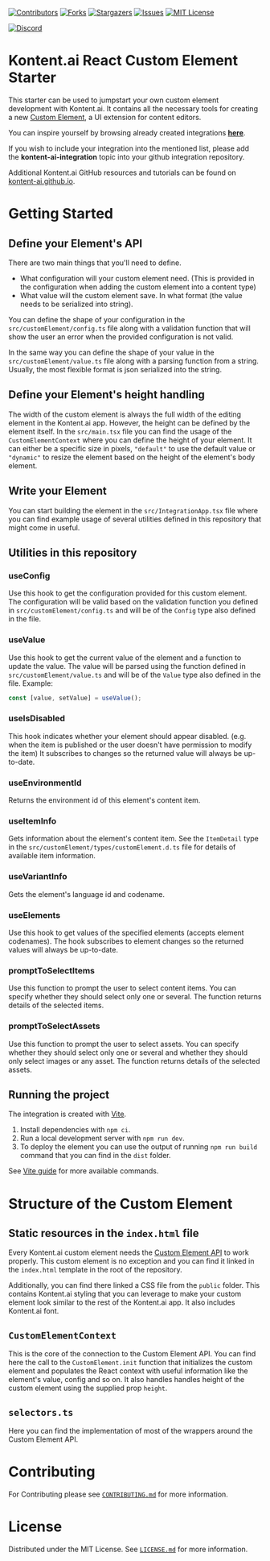 [![Contributors][contributors-shield]][contributors-url]
[![Forks][forks-shield]][forks-url]
[![Stargazers][stars-shield]][stars-url]
[![Issues][issues-shield]][issues-url]
[![MIT License][license-shield]][license-url]

[![Discord][discord-shield]][discord-url]


# Kontent.ai React Custom Element Starter

This starter can be used to jumpstart your own custom element development with Kontent.ai. It contains all the necessary tools for creating a new [Custom Element](https://kontent.ai/learn/tutorials/develop-apps/integrate/content-editing-extensions/), a UI extension for content editors. 

You can inspire yourself by browsing already created integrations [**here**](https://github.com/topics/kontent-ai-integration).

If you wish to include your integration into the mentioned list, please add the **kontent-ai-integration** topic into your github integration repository. 

Additional Kontent.ai GitHub resources and tutorials can be found on [kontent-ai.github.io](https://kontent-ai.github.io/).

# Getting Started

## Define your Element's API

There are two main things that you'll need to define.
* What configuration will your custom element need. (This is provided in the configuration when adding the custom element into a content type)
* What value will the custom element save. In what format (the value needs to be serialized into string).

You can define the shape of your configuration in the `src/customElement/config.ts` file along with a validation function that will show the user an error when the provided configuration is not valid.

In the same way you can define the shape of your value in the `src/customElement/value.ts` file along with a parsing function from a string. Usually, the most flexible format is json serialized into the string.

## Define your Element's height handling

The width of the custom element is always the full width of the editing element in the Kontent.ai app. However, the height can be defined by the element itself.
In the `src/main.tsx` file you can find the usage of the `CustomElementContext` where you can define the height of your element.
It can either be a specific size in pixels, `"default"` to use the default value or `"dynamic"` to resize the element based on the height of the element's body element.

## Write your Element

You can start building the element in the `src/IntegrationApp.tsx` file where you can find example usage of several utilities defined in this repository that might come in useful.

## Utilities in this repository

### useConfig

Use this hook to get the configuration provided for this custom element.
The configuration will be valid based on the validation function you defined in `src/customElement/config.ts` and will be of the `Config` type also defined in the file.

### useValue

Use this hook to get the current value of the element and a function to update the value.
The value will be parsed using the function defined in `src/customElement/value.ts` and will be of the `Value` type also defined in the file.
Example:
```ts
const [value, setValue] = useValue();
```

### useIsDisabled

This hook indicates whether your element should appear disabled. (e.g. when the item is published or the user doesn't have permission to modify the item)
It subscribes to changes so the returned value will always be up-to-date.

### useEnvironmentId

Returns the environment id of this element's content item.

### useItemInfo

Gets information about the element's content item. 
See the `ItemDetail` type in the `src/customElement/types/customElement.d.ts` file for details of available item information.

### useVariantInfo

Gets the element's language id and codename.

### useElements

Use this hook to get values of the specified elements (accepts element codenames). 
The hook subscribes to element changes so the returned values will always be up-to-date.

### promptToSelectItems

Use this function to prompt the user to select content items.
You can specify whether they should select only one or several.
The function returns details of the selected items.

### promptToSelectAssets

Use this function to prompt the user to select assets.
You can specify whether they should select only one or several and whether they should only select images or any asset.
The function returns details of the selected assets.

## Running the project

The integration is created with [Vite](https://vitejs.dev/). 

1. Install dependencies with `npm ci`.
2. Run a local development server with `npm run dev`.
3. To deploy the element you can use the output of running `npm run build` command that you can find in the `dist` folder.

See [Vite guide](https://vitejs.dev/guide/#command-line-interface) for more available commands.

# Structure of the Custom Element

## Static resources in the `index.html` file

Every Kontent.ai custom element needs the [Custom Element API](https://kontent.ai/learn/reference/custom-elements-js-api/) to work properly.
This custom element is no exception and you can find it linked in the `index.html` template in the root of the repository.

Additionally, you can find there linked a CSS file from the `public` folder.
This contains Kontent.ai styling that you can leverage to make your custom element look similar to the rest of the Kontent.ai app.
It also includes Kontent.ai font.

## `CustomElementContext`

This is the core of the connection to the Custom Element API.
You can find here the call to the `CustomElement.init` function that initializes the custom element and populates the React context with useful information like the element's value, config and so on.
It also handles handles height of the custom element using the supplied prop `height`.

## `selectors.ts`

Here you can find the implementation of most of the wrappers around the Custom Element API.

# Contributing

For Contributing please see  [`CONTRIBUTING.md`](CONTRIBUTING.md) for more information.

# License

Distributed under the MIT License. See [`LICENSE.md`](./LICENSE.md) for more information.


[contributors-shield]: https://img.shields.io/github/contributors/kontent-ai/integration-template-react.svg?style=for-the-badge
[contributors-url]: https://github.com/kontent-ai/integration-template-react/graphs/contributors
[forks-shield]: https://img.shields.io/github/forks/kontent-ai/integration-template-react.svg?style=for-the-badge
[forks-url]: https://github.com/kontent-ai/integration-template-react/network/members
[stars-shield]: https://img.shields.io/github/stars/kontent-ai/integration-template-react.svg?style=for-the-badge
[stars-url]: https://github.com/kontent-ai/integration-template-react/stargazers
[issues-shield]: https://img.shields.io/github/issues/kontent-ai/integration-template-react.svg?style=for-the-badge
[issues-url]:https://github.com/kontent-ai/integration-template-react/issues
[license-shield]: https://img.shields.io/github/license/kontent-ai/integration-template-react.svg?style=for-the-badge
[license-url]:https://github.com/kontent-ai/integration-template-react/blob/master/LICENSE.md
[discord-shield]: https://img.shields.io/discord/821885171984891914?color=%237289DA&label=Kontent.ai%20Discord&logo=discord&style=for-the-badge
[discord-url]: https://discord.com/invite/SKCxwPtevJ
